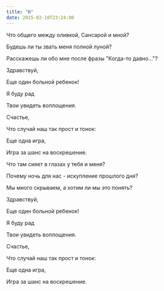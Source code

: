 ```yaml
---
title: "Ю"
date: 2015-02-10T23:24:00
---
```


Что общего между оливкой, Сансарой и мной?

Будешь ли ты звать меня полной луной?

Расскажешь ли обо мне после фразы "Когда-то давно..."?



Здравствуй,

Еще один больной ребенок!

Я буду рад

Твои увидеть воплощения.

Счастье,

Что случай наш так прост и тонок:

Еще одна игра,

Игра за шанс на воскрешение.



Что там сияет в глазах у тебя и меня?

Почему ночь для нас - искупление прошлого дня?

Мы много скрываем, а хотим ли мы это понять?



Здравствуй,

Еще один больной ребенок!

Я буду рад

Твои увидеть воплощения.

Счастье,

Что случай наш так прост и тонок:

Еще одна игра,

Игра за шанс на воскрешение.
